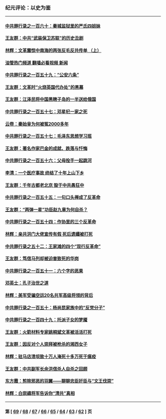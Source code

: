 ### 纪元评论：以史为鉴
---
#### [中共罪行录之一百六十：秦城监狱里的严氏四姐妹](../../pages/nsc1028/n14074881.md?09180330) 
#### [王友群：中共“武装保卫苏联”的历史丑剧](../../pages/nsc1028/n14074106.md?09180330) 
#### [林辉：文革震惊中南海的两张反毛反共传单 （上）](../../pages/nsc1028/n14073140.md?09180330) 
#### [油管热门频道 翻墙必看视频 新闻](ok?09180330)
#### [中共罪行录之一百五十九：“公安六条”](../../pages/nsc1028/n14071344.md?09180330) 
#### [王友群：文革时“火烧英国代办处”的黑幕](../../pages/nsc1028/n14070603.md?09180330) 
#### [王友群：江泽民将中国黑瞎子岛的一半送给俄国](../../pages/nsc1028/n14069964.md?09180330) 
#### [中共罪行录之一百五十七：邓星杞一家之死](../../pages/nsc1028/n14069475.md?09180330) 
#### [云卷：秦始皇为何被冤2000多年](../../pages/nsc1028/n14068423.md?09180330) 
#### [中共罪行录之一百五十七：毛泽东思想学习班](../../pages/nsc1028/n14067273.md?09180330) 
#### [王友群：著名作家巴金的成就、跌落与忏悔](../../pages/nsc1028/n14064433.md?09180330) 
#### [中共罪行录之一百五十六：父母拴手一起跳河](../../pages/nsc1028/n14063788.md?09180330) 
#### [李清：一个医疗事故 终结了十年上山下乡](../../pages/nsc1028/n14062776.md?09180330) 
#### [王友群：千年古都老北京 毁于中共愚狂中](../../pages/nsc1028/n14061802.md?09180330) 
#### [中共罪行录之一百五十五：一句口头禅成了反革命](../../pages/nsc1028/n14060064.md?09180330) 
#### [王友群：“两弹一星”功臣赵九章为何自杀？](../../pages/nsc1028/n14059162.md?09180330) 
#### [中共罪行录之一百五十四：作协里的三个反革命](../../pages/nsc1028/n14058634.md?09180330) 
#### [林辉：亲共洪门大佬宣传有假 死后遗孀被打死](../../pages/nsc1028/n14057205.md?09180330) 
#### [中共罪行录之五十二：王家滩的四个“现行反革命”](../../pages/nsc1028/n14056387.md?09180330) 
#### [王友群：笃信马列却被迫害致死的华岗](../../pages/nsc1028/n14053972.md?09180330) 
#### [中共罪行录之一百五十一：六个字的恶果](../../pages/nsc1028/n14053129.md?09180330) 
#### [邓英士：孔子治世之道](../../pages/nsc1028/n14052210.md?09180330) 
#### [林辉：美军受骗空运20名共军高级将领的背后](../../pages/nsc1028/n14052185.md?09180330) 
#### [中共罪行录之一百五十：杨尚昆家族中的“反党分子”](../../pages/nsc1028/n14051396.md?09180330) 
#### [中共罪行录之一百四十九：托派子女的梦魇](../../pages/nsc1028/n14050027.md?09180330) 
#### [王友群：火箭材料专家姚桐斌文革被活活打死](../../pages/nsc1028/n14048805.md?09180330) 
#### [王友群：因反对个人崇拜被枪杀的湘西女子](../../pages/nsc1028/n14048288.md?09180330) 
#### [林辉：驻马店溃坝致十万人淹死十多万死于瘟疫](../../pages/nsc1028/n14048231.md?09180330) 
#### [王友群：中共副军长余洪信杀人自杀之回顾](../../pages/nsc1028/n14045464.md?09180330) 
#### [东方霞：剪除邪恶的羽翼——聊聊忠臣奸臣与“文王伐崇”](../../pages/nsc1028/n14045501.md?09180330) 
#### [林辉：白崇禧将军告诉你“清共”真相](../../pages/nsc1028/n14044216.md?09180330) 

---
#### 第 [ [69](./69.md?09180330) / [68](./68.md?09180330) / [67](./67.md?09180330) / [66](./66.md?09180330) / [65](./65.md?09180330) / [64](./64.md?09180330) / [63](./63.md?09180330) / [62](./62.md?09180330) ] 页
